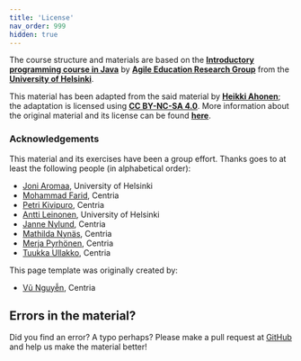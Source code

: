 ```yaml
---
title: 'License'
nav_order: 999
hidden: true
---
```


The course structure and materials are based on the [**Introductory programming course in Java**](https://ohjelmointi-19.mooc.fi) by [**Agile Education Research Group**](https://www.helsinki.fi/en/researchgroups/data-driven-education) from the [**University of Helsinki**](https://www.helsinki.fi/en/). 

This material has been adapted from the said material by [**Heikki Ahonen**](https://github.com/heikkihei); the adaptation is licensed using [**CC BY-NC-SA 4.0**](https://creativecommons.org/licenses/by-nc-sa/4.0/deed). More information about the original material and its license can be found [**here**](https://ohjelmointi-19.mooc.fi/credits/).

### Acknowledgements

This material and its exercises have been a group effort. Thanks goes to at least the following people (in alphabetical order):
* [Joni Aromaa](https://github.com/aromaa), University of Helsinki
* [Mohammad Farid](https://github.com/farid555), Centria
* [Petri Kivipuro](https://github.com/PetriKivipuro), Centria
* [Antti Leinonen](https://github.com/Redande/), University of Helsinki
* [Janne Nylund](https://github.com/janne-nylund), Centria
* [Mathilda Nynäs](https://github.com/Majon1), Centria
* [Merja Pyrhönen](https://github.com/meikku), Centria
* [Tuukka Ullakko](https://github.com/TuukkaUllakko), Centria

This page template was originally created by:
* [Vũ Nguyễn](https://github.com/ndkv9), Centria

## Errors in the material?

Did you find an error? A typo perhaps? Please make a pull request at [GitHub](https://github.com/centria/basic-csharp/tree/master/src/content) and help us make the material better!



